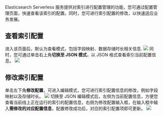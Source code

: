 Elasticsearch Serverless 服务提供对索引进行配置管理的功能，您可通过配置管理页面，快速查看该索引的配置。同时，您可进行索引配置的修改，以快速适应业务发展。

## 查看索引配置
进入该页面后，默认为查看模式，包括字段映射、数据存储时长相关信息.
![](https://qcloudimg.tencent-cloud.cn/raw/5e693deb76bce93b512f58b96c0e1394.png)
同时，您可通过单击右上角**切换至 JSON 模式**，以 JSON 格式查看索引当前配置信息。
![](https://qcloudimg.tencent-cloud.cn/raw/68396f9e9fbb898131d4b6b01ece9adc.png)

## 修改索引配置
单击左下角**修改配置**，可进入编辑模式，您可进行索引配置信息的修改，例如字段映射以及存储时长。
![](https://qcloudimg.tencent-cloud.cn/raw/edad297abf16dae1bd7c57fc7c536aa1.png)
切换至 JSON 编辑模式后，左侧为当前配置信息，方便您查看当前线上正在运行的索引的配置信息，右侧为修改配置输入框，在输入框中输入**需修改的对应配置信息**，配置修改成功后，对应的索引配置项即可更新。
![](https://qcloudimg.tencent-cloud.cn/raw/8e448fbe6a9c713ee89ae9b241521582.png)
